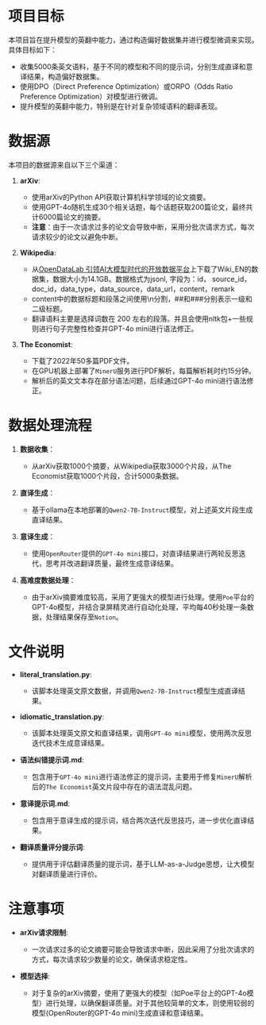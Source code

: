 # 项目目标

本项目旨在提升模型的英翻中能力，通过构造偏好数据集并进行模型微调来实现。具体目标如下：
- 收集5000条英文语料，基于不同的模型和不同的提示词，分别生成直译和意译结果，构造偏好数据集。
- 使用DPO（Direct Preference Optimization）或ORPO（Odds Ratio Preference Optimization）对模型进行微调。
- 提升模型的英翻中能力，特别是在针对复杂领域语料的翻译表现。

# 数据源

本项目的数据源来自以下三个渠道：

1. **arXiv**:
   - 使用arXiv的Python API获取计算机科学领域的论文摘要。
   - 使用GPT-4o随机生成30个相关话题，每个话题获取200篇论文，最终共计6000篇论文的摘要。
   - **注意**：由于一次请求过多的论文会导致中断，采用分批次请求方式，每次请求较少的论文以避免中断。

2. **Wikipedia**:
   - 从[OpenDataLab 引领AI大模型时代的开放数据平台](https://opendatalab.com/ABear/Wiki_EN/explore/main)上下载了Wiki_EN的数据集，数据大小为14.1GB。数据格式为jsonl, 字段为：id， source_id，doc_id，data_type，data_source，data_url，content，remark
   - content中的数据标题和段落之间使用\n分割，##和###分别表示一级和二级标题。
   - 翻译语料主要是选择词数在 200 左右的段落。并且会使用nltk包+一些规则进行句子完整性检查并GPT-4o mini进行语法修正。

3. **The Economist**:
   - 下载了2022年50多篇PDF文件。
   - 在GPU机器上部署了`MinerU`服务进行PDF解析，每篇解析耗时约15分钟。
   - 解析后的英文文本存在部分语法问题，后续通过GPT-4o mini进行语法修正。

# 数据处理流程

1. **数据收集**：
   - 从arXiv获取1000个摘要，从Wikipedia获取3000个片段，从The Economist获取1000个片段，合计5000条数据。

2. **直译生成**：
   - 基于ollama在本地部署的`Qwen2-7B-Instruct`模型，对上述英文片段生成直译结果。

3. **意译生成**：
   - 使用`OpenRouter`提供的`GPT-4o mini`接口，对直译结果进行两轮反思迭代，思考并改进翻译质量，最终生成意译结果。

4. **高难度数据处理**：
   - 由于arXiv摘要难度较高，采用了更强大的模型进行处理。使用`Poe`平台的GPT-4o模型，并结合录屏精灵进行自动化处理，平均每40秒处理一条数据，处理结果保存至`Notion`。

# 文件说明

- **literal_translation.py**: 
  - 该脚本处理英文原文数据，并调用`Qwen2-7B-Instruct`模型生成直译结果。

- **idiomatic_translation.py**: 
  - 该脚本处理英文原文和直译结果，调用`GPT-4o mini`模型，使用两次反思迭代技术生成意译结果。

- **语法纠错提示词.md**:
  - 包含用于`GPT-4o mini`进行语法修正的提示词，主要用于修复`MinerU`解析后的`The Economist`英文片段中存在的语法混乱问题。

- **意译提示词.md**:
  - 包含用于意译生成的提示词，结合两次迭代反思技巧，进一步优化直译结果。

- **翻译质量评分提示词**:
  - 提供用于评估翻译质量的提示词，基于LLM-as-a-Judge思想，让大模型对翻译质量进行评价。

# 注意事项

- **arXiv请求限制**: 
  - 一次请求过多的论文摘要可能会导致请求中断，因此采用了分批次请求的方式，每次请求较少数量的论文，确保请求稳定性。
  
- **模型选择**: 
  - 对于复杂的arXiv摘要，使用了更强大的模型（如Poe平台上的GPT-4o模型）进行处理，以确保翻译质量。对于其他较简单的文本，则使用较弱的模型(OpenRouter的GPT-4o mini)生成直译和意译结果。